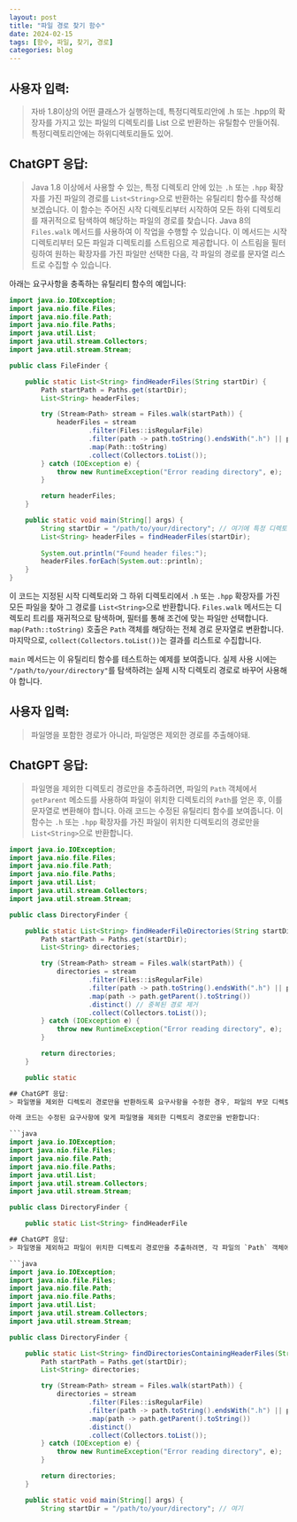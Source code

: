 ```yaml
---
layout: post
title: "파일 경로 찾기 함수"
date: 2024-02-15
tags: [함수, 파일, 찾기, 경로]
categories: blog
---
```


## 사용자 입력:
> 자바 1.8이상의 어떤 클래스가 실행하는데,   특정디렉토리안에    .h 또는 .hpp의 확장자를 가지고 있는 파일의 디렉토리를 List<String> 으로 반환하는 유틸함수 만들어줘. 특정디렉토리안에는 하위디렉토리들도 있어.

## ChatGPT 응답:
> Java 1.8 이상에서 사용할 수 있는, 특정 디렉토리 안에 있는 `.h` 또는 `.hpp` 확장자를 가진 파일의 경로를 `List<String>`으로 반환하는 유틸리티 함수를 작성해보겠습니다. 이 함수는 주어진 시작 디렉토리부터 시작하여 모든 하위 디렉토리를 재귀적으로 탐색하여 해당하는 파일의 경로를 찾습니다. Java 8의 `Files.walk` 메서드를 사용하여 이 작업을 수행할 수 있습니다. 이 메서드는 시작 디렉토리부터 모든 파일과 디렉토리를 스트림으로 제공합니다. 이 스트림을 필터링하여 원하는 확장자를 가진 파일만 선택한 다음, 각 파일의 경로를 문자열 리스트로 수집할 수 있습니다.

아래는 요구사항을 충족하는 유틸리티 함수의 예입니다:

```java
import java.io.IOException;
import java.nio.file.Files;
import java.nio.file.Path;
import java.nio.file.Paths;
import java.util.List;
import java.util.stream.Collectors;
import java.util.stream.Stream;

public class FileFinder {

    public static List<String> findHeaderFiles(String startDir) {
        Path startPath = Paths.get(startDir);
        List<String> headerFiles;

        try (Stream<Path> stream = Files.walk(startPath)) {
            headerFiles = stream
                    .filter(Files::isRegularFile)
                    .filter(path -> path.toString().endsWith(".h") || path.toString().endsWith(".hpp"))
                    .map(Path::toString)
                    .collect(Collectors.toList());
        } catch (IOException e) {
            throw new RuntimeException("Error reading directory", e);
        }

        return headerFiles;
    }

    public static void main(String[] args) {
        String startDir = "/path/to/your/directory"; // 여기에 특정 디렉토리 경로를 입력하세요.
        List<String> headerFiles = findHeaderFiles(startDir);
        
        System.out.println("Found header files:");
        headerFiles.forEach(System.out::println);
    }
}
```

이 코드는 지정된 시작 디렉토리와 그 하위 디렉토리에서 `.h` 또는 `.hpp` 확장자를 가진 모든 파일을 찾아 그 경로를 `List<String>`으로 반환합니다. `Files.walk` 메서드는 디렉토리 트리를 재귀적으로 탐색하며, 필터를 통해 조건에 맞는 파일만 선택합니다. `map(Path::toString)` 호출은 `Path` 객체를 해당하는 전체 경로 문자열로 변환합니다. 마지막으로, `collect(Collectors.toList())`는 결과를 리스트로 수집합니다.

`main` 메서드는 이 유틸리티 함수를 테스트하는 예제를 보여줍니다. 실제 사용 시에는 `"/path/to/your/directory"`를 탐색하려는 실제 시작 디렉토리 경로로 바꾸어 사용해야 합니다.

## 사용자 입력:
> 파일명을 포함한 경로가 아니라, 파일명은 제외한 경로를 추출해야돼.

## ChatGPT 응답:
> 파일명을 제외한 디렉토리 경로만을 추출하려면, 파일의 `Path` 객체에서 `getParent` 메소드를 사용하여 파일이 위치한 디렉토리의 `Path`를 얻은 후, 이를 문자열로 변환해야 합니다. 아래 코드는 수정된 유틸리티 함수를 보여줍니다. 이 함수는 `.h` 또는 `.hpp` 확장자를 가진 파일이 위치한 디렉토리의 경로만을 `List<String>`으로 반환합니다.

```java
import java.io.IOException;
import java.nio.file.Files;
import java.nio.file.Path;
import java.nio.file.Paths;
import java.util.List;
import java.util.stream.Collectors;
import java.util.stream.Stream;

public class DirectoryFinder {

    public static List<String> findHeaderFileDirectories(String startDir) {
        Path startPath = Paths.get(startDir);
        List<String> directories;

        try (Stream<Path> stream = Files.walk(startPath)) {
            directories = stream
                    .filter(Files::isRegularFile)
                    .filter(path -> path.toString().endsWith(".h") || path.toString().endsWith(".hpp"))
                    .map(path -> path.getParent().toString())
                    .distinct() // 중복된 경로 제거
                    .collect(Collectors.toList());
        } catch (IOException e) {
            throw new RuntimeException("Error reading directory", e);
        }

        return directories;
    }

    public static

## ChatGPT 응답:
> 파일명을 제외한 디렉토리 경로만을 반환하도록 요구사항을 수정한 경우, 파일의 부모 디렉토리 경로를 추출하여 반환하는 방법으로 코드를 조정할 수 있습니다. 이를 위해 `Path` 객체의 `getParent` 메서드를 사용하여 파일의 부모 디렉토리 경로를 얻을 수 있습니다. 또한, 중복된 경로를 제거하기 위해 스트림의 결과를 `Set<String>`으로 수집할 수도 있지만, 문제의 요구사항에 따라 여기서는 `List<String>`을 유지하고, 중복을 허용하지 않도록 처리하겠습니다.

아래 코드는 수정된 요구사항에 맞게 파일명을 제외한 디렉토리 경로만을 반환합니다:

```java
import java.io.IOException;
import java.nio.file.Files;
import java.nio.file.Path;
import java.nio.file.Paths;
import java.util.List;
import java.util.stream.Collectors;
import java.util.stream.Stream;

public class DirectoryFinder {

    public static List<String> findHeaderFile

## ChatGPT 응답:
> 파일명을 제외하고 파일이 위치한 디렉토리 경로만을 추출하려면, 각 파일의 `Path` 객체에서 `getParent` 메서드를 사용하여 파일의 부모 디렉토리 경로를 얻을 수 있습니다. 그리고 이 경로들 중 중복을 제거하기 위해 `distinct` 스트림 연산을 사용할 수 있습니다. 아래의 코드는 이러한 변경을 반영합니다:

```java
import java.io.IOException;
import java.nio.file.Files;
import java.nio.file.Path;
import java.nio.file.Paths;
import java.util.List;
import java.util.stream.Collectors;
import java.util.stream.Stream;

public class DirectoryFinder {

    public static List<String> findDirectoriesContainingHeaderFiles(String startDir) {
        Path startPath = Paths.get(startDir);
        List<String> directories;

        try (Stream<Path> stream = Files.walk(startPath)) {
            directories = stream
                    .filter(Files::isRegularFile)
                    .filter(path -> path.toString().endsWith(".h") || path.toString().endsWith(".hpp"))
                    .map(path -> path.getParent().toString())
                    .distinct()
                    .collect(Collectors.toList());
        } catch (IOException e) {
            throw new RuntimeException("Error reading directory", e);
        }

        return directories;
    }

    public static void main(String[] args) {
        String startDir = "/path/to/your/directory"; // 여기

